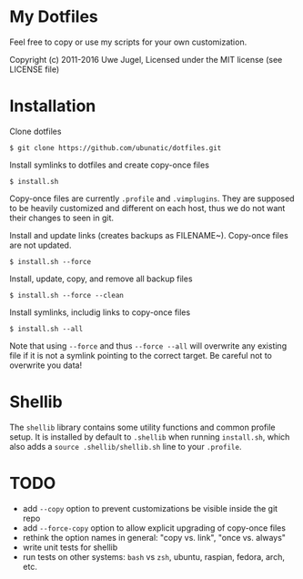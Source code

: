 My Dotfiles
===========

Feel free to copy or use my scripts for your own customization.

Copyright (c) 2011-2016 Uwe Jugel, Licensed under the MIT license (see LICENSE file)

Installation
============

Clone dotfiles

    $ git clone https://github.com/ubunatic/dotfiles.git

Install symlinks to dotfiles and create copy-once files

    $ install.sh

Copy-once files are currently `.profile` and `.vimplugins`. They are supposed to be heavily
customized and different on each host, thus we do not want their changes to seen in git.

Install and update links (creates backups as FILENAME~). Copy-once files are not updated.

    $ install.sh --force

Install, update, copy, and remove all backup files

    $ install.sh --force --clean

Install symlinks, includig links to copy-once files

    $ install.sh --all

Note that using `--force` and thus `--force --all` will overwrite any existing file if it
is not a symlink pointing to the correct target. Be careful not to overwrite you data!

Shellib
=======

The `shellib` library contains some utility functions and common profile setup.
It is installed by default to `.shellib` when running `install.sh`,
which also adds a `source .shellib/shellib.sh` line to your `.profile`.

TODO
====
- add `--copy` option to prevent customizations be visible inside the git repo
- add `--force-copy` option to allow explicit upgrading of copy-once files
- rethink the option names in general: "copy vs. link", "once vs. always"
- write unit tests for shellib
- run tests on other systems: `bash` vs `zsh`, ubuntu, raspian, fedora, arch, etc.

